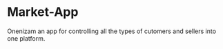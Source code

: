 # Market-App
Onenizam an app for controlling all the types of cutomers and sellers into one platform.
